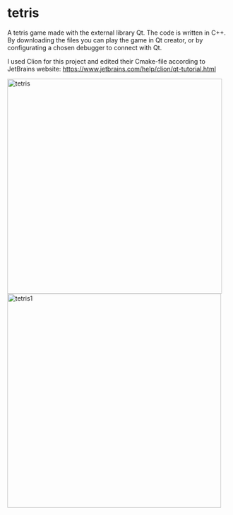 # tetris
A tetris game made with the external library Qt. The code is written in C++. By downloading the files you can play the game in Qt creator, or by configurating a chosen debugger to  connect with Qt.

I used Clion for this project and edited their Cmake-file according to JetBrains website:
https://www.jetbrains.com/help/clion/qt-tutorial.html

<img width="486" alt="tetris" src="https://user-images.githubusercontent.com/78786414/150165562-54b7fe65-164f-4948-a9fe-fc31c9f0bc9b.png">

<img width="484" alt="tetris1" src="https://user-images.githubusercontent.com/78786414/150165592-9e8f5f24-73fa-4ccd-b5fd-14d403d6d36e.png">
